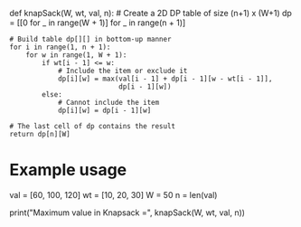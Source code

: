 def knapSack(W, wt, val, n):
    # Create a 2D DP table of size (n+1) x (W+1)
    dp = [[0 for _ in range(W + 1)] for _ in range(n + 1)]

    # Build table dp[][] in bottom-up manner
    for i in range(1, n + 1):
        for w in range(1, W + 1):
            if wt[i - 1] <= w:
                # Include the item or exclude it
                dp[i][w] = max(val[i - 1] + dp[i - 1][w - wt[i - 1]],
                               dp[i - 1][w])
            else:
                # Cannot include the item
                dp[i][w] = dp[i - 1][w]

    # The last cell of dp contains the result
    return dp[n][W]


# Example usage
val = [60, 100, 120]
wt = [10, 20, 30]
W = 50
n = len(val)

print("Maximum value in Knapsack =", knapSack(W, wt, val, n))
